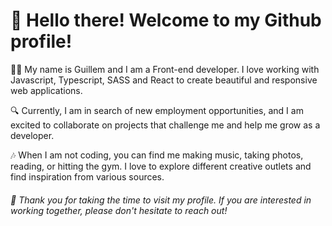 <h1>👋 Hello there! Welcome to my Github profile!</h1>

<p>👨‍💻 My name is Guillem and I am a Front-end developer. I love working with Javascript, Typescript, SASS and React to create beautiful and responsive web applications.</p>

<p>🔍 Currently, I am in search of new employment opportunities, and I am excited to collaborate on projects that challenge me and help me grow as a developer.</p>

<p>🎶 When I am not coding, you can find me making music, taking photos, reading, or hitting the gym. I love to explore different creative outlets and find inspiration from various sources.</p>

<h6> 🤝 Thank you for taking the time to visit my profile. If you are interested in working together, please don't hesitate to reach out!</h6>
